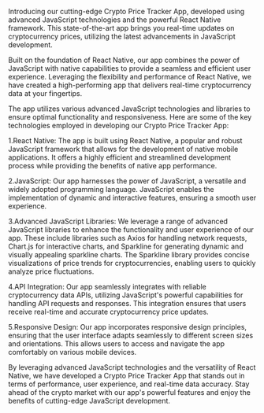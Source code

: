 Introducing our cutting-edge Crypto Price Tracker App, developed using advanced JavaScript technologies and the powerful React Native framework. This state-of-the-art app brings you real-time updates on cryptocurrency prices, utilizing the latest advancements in JavaScript development.


Built on the foundation of React Native, our app combines the power of JavaScript with native capabilities to provide a seamless and efficient user experience. Leveraging the flexibility and performance of React Native, we have created a high-performing app that delivers real-time cryptocurrency data at your fingertips.


The app utilizes various advanced JavaScript technologies and libraries to ensure optimal functionality and responsiveness. Here are some of the key technologies employed in developing our Crypto Price Tracker App:


1.React Native: The app is built using React Native, a popular and robust JavaScript framework that allows for the development of native mobile applications. It offers a highly efficient and streamlined development process while providing the benefits of native app performance.


2.JavaScript: Our app harnesses the power of JavaScript, a versatile and widely adopted programming language. JavaScript enables the implementation of dynamic and interactive features, ensuring a smooth user experience.


3.Advanced JavaScript Libraries: We leverage a range of advanced JavaScript libraries to enhance the functionality and user experience of our app. These include libraries such as Axios for handling network requests, Chart.js for interactive charts, and Sparkline for generating dynamic and visually appealing sparkline charts. The Sparkline library provides concise visualizations of price trends for cryptocurrencies, enabling users to quickly analyze price fluctuations.


4.API Integration: Our app seamlessly integrates with reliable cryptocurrency data APIs, utilizing JavaScript's powerful capabilities for handling API requests and responses. This integration ensures that users receive real-time and accurate cryptocurrency price updates.


5.Responsive Design: Our app incorporates responsive design principles, ensuring that the user interface adapts seamlessly to different screen sizes and orientations. This allows users to access and navigate the app comfortably on various mobile devices.


By leveraging advanced JavaScript technologies and the versatility of React Native, we have developed a Crypto Price Tracker App that stands out in terms of performance, user experience, and real-time data accuracy. Stay ahead of the crypto market with our app's powerful features and enjoy the benefits of cutting-edge JavaScript development.
